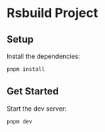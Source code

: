 # Rsbuild Project

## Setup

Install the dependencies:

```bash
pnpm install
```

## Get Started

Start the dev server:

```bash
pnpm dev
```
